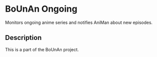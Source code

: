 # BoUnAn Ongoing

Monitors ongoing anime series and notifies AniMan about new episodes.

## Description

This is a part of the BoUnAn project.
